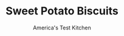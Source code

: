 ---
layout: ../../layouts/MarkdownPostLayout.astro
title: Sweet Potato Biscuits
author: America's Test Kitchen
pubDate: 2023-03-15
description: "Adding sweet potato to biscuits helped the flavor but hurt the texture. We set out to solve the dilemma."
image_url: https://res.cloudinary.com/hksqkdlah/image/upload/ar_1:1,c_fill,dpr_2.0,f_auto,fl_lossy.progressive.strip_profile,g_faces:auto,q_auto:low,w_344/25719_sfs-sweet-potato-biscuits-a-003
tags: ["Desserts or Baked Goods","American","Southern","Thanksgiving"]
calories: 3732
protein: 3
carbohydrates: 34
fats: 
fiber: 2
ingredients: ["2 1/2 pounds, sweet potatoes (4 to 5 medium)","2 tablespoons, cider vinegar","3 1/4 cups (13 ounces), cake flour","1/4 cup packed (1¾ ounces), dark brown sugar","5 teaspoons, baking powder","1/2 teaspoon, baking soda","1 1/2 teaspoons, salt","8 tablespoons (1 stick), unsalted butter, cut into 1/2-inch pieces and chilled; plus 2 tablespoons unsalted butter, melted","4 tablespoons, vegetable shortening, cut into 1/2-inch pieces"]
serves: 16
time: "1¾ hours"
instructions: ["MICROWAVE POTATOES: Prick potatoes all over with fork. Microwave on large plate until potatoes are very soft and surface is wet, 15 to 20 minutes, flipping every 5 minutes. Immediately slice potatoes in half to release steam. When cool enough to handle, scoop flesh into bowl and mash until smooth. (You should have 2 cups. Reserve any extra for another purpose.) Stir in vinegar and refrigerate until cool, about 15 minutes.","MAKE DOUGH: Adjust oven rack to middle position and heat oven to 425 degrees. Line rimmed baking sheet with parchment paper. Pulse flour, sugar, baking powder, baking soda, salt, chilled butter, and shortening in food processor until mixture resembles coarse meal. Transfer to bowl with cooled potatoes and fold with rubber spatula until incorporated.","CUT BISCUITS: Turn dough out onto floured surface and knead until smooth, 8 to 10 times. Pat dough into 9-inch circle, about 1 inch thick. Using 2¼-inch biscuit cutter dipped in flour, cut out biscuits and arrange on prepared baking sheet. Pat remaining dough into 1-inch-thick circle and cut out remaining biscuits.","BAKE BISCUITS: Brush tops of biscuits with melted butter and bake until golden brown, 18 to 22 minutes. Let cool 15 minutes. Serve. (Biscuits can be stored at room temperature in an airtight container for 2 days.)"]
nutrition: ["269 mg Potassium","197 mg Phosphorus","134 mg Calcium","2 mg Iron","22 mg Magnesium","255 mg Sodium","9 g Fat","1 mg Niacin (B3)","2 g Monounsaturated","1 g Polyunsaturated","1 mg Vitamin C","15 mg Cholesterol","4 g Saturated","2 g Fiber","31 µg Folic acid","18 µg Folate (food)","5 g Sugars","3 µg Vitamin K","60 g Water","34 g Carbs","72 µg Folate equivalent (total)","3 g Protein","551 µg Vitamin A","233 kcal Energy","2 g Sugars, added","3732 calories"]
notes: "You can substitute a combination of 2 1/4 cups plus 3 tablespoons all-purpose flour and 7 tablespoons cornstarch for the cake flour. If you halve the recipe, in step 1 reduce the microwave time to 10 to 15 minutes."
---